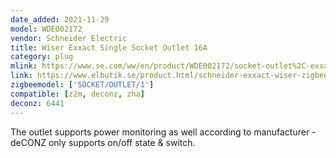 ```yaml
---
date_added: 2021-11-29
model: WDE002172
vendor: Schneider Electric
title: Wiser Exxact Single Socket Outlet 16A
category: plug
mlink: https://www.se.com/ww/en/product/WDE002172/socket-outlet%2C-exxact%2C-wiser%2C-single%2C-16-a%2C-connected%2C-white/
link: https://www.elbutik.se/product.html/schneider-exxact-wiser-zigbee-1-vagsuttag
zigbeemodel: ['SOCKET/OUTLET/1']
compatible: [z2m, deconz, zha] 
deconz: 6441
---
```


The outlet supports power monitoring as well according to manufacturer - deCONZ only supports on/off state & switch.